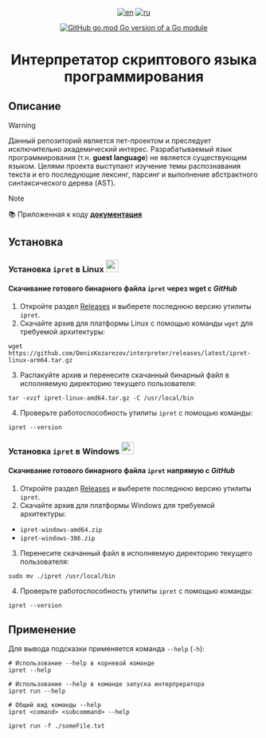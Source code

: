 <div align="center">

  [![en](https://img.shields.io/badge/lang-en-green.svg)](https://github.com/DenisKozarezov/interpreter/blob/master/README.md)
  [![ru](https://img.shields.io/badge/lang-ru-red.svg)](https://github.com/DenisKozarezov/interpreter/blob/master/README-ru.md)

  [![GitHub go.mod Go version of a Go module](https://img.shields.io/github/go-mod/go-version/DenisKozarezov/interpreter.svg)](https://github.com/DenisKozarezov)

  <h1>Интерпретатор скриптового языка программирования</h1>
</div>

## Описание

> [!WARNING]
> Данный репозиторий является пет-проектом и преследует исключительно академический интерес. Разрабатываемый 
> язык программирования (т.н. **guest language**) не является существующим языком. Целями проекта выступают
> изучение темы распознавания текста и его последующие лексинг, парсинг и выполнение абстрактного 
> синтаксического дерева (AST).

> [!NOTE]
> 📚 Приложенная к коду **[документация]()**

## Установка

### Установка `ipret` в Linux <img src="https://logo.svgcdn.com/d/linux-original.png" width=25 height=25>

#### Скачивание готового бинарного файла `ipret` через wget с *GitHub*

1. Откройте раздел [Releases](https://github.com/DenisKozarezov/interpreter/releases) и выберете последнюю версию утилиты `ipret`.
2. Скачайте архив для платформы Linux с помощью команды `wget` для требуемой архитектуры:
```shell
wget https://github.com/DenisKozarezov/interpreter/releases/latest/ipret-linux-arm64.tar.gz
```
3. Распакуйте архив и перенесите скачанный бинарный файл в исполняемую директорию текущего пользователя:
```shell
tar -xvzf ipret-linux-amd64.tar.gz -C /usr/local/bin
```
4. Проверьте работоспособность утилиты `ipret` с помощью команды:
```shell
ipret --version
```

### Установка `ipret` в Windows <img src="https://logo.svgcdn.com/l/microsoft-windows-icon.png" width=25 height=25>

#### Скачивание готового бинарного файла `ipret` напрямую с *GitHub*

1. Откройте раздел [Releases](https://github.com/DenisKozarezov/interpreter/releases) и выберете последнюю версию утилиты `ipret`.
2. Скачайте архив для платформы Windows для требуемой архитектуры:
- `ipret-windows-amd64.zip`
- `ipret-windows-386.zip`

3. Перенесите скачанный файл в исполняемую директорию текущего пользователя:
```shell
sudo mv ./ipret /usr/local/bin
```
4. Проверьте работоспособность утилиты `ipret` с помощью команды:
```shell
ipret --version
```

## Применение

Для вывода подсказки применяется команда `--help` (`-h`):
```shell
# Использование --help в корневой команде
ipret --help

# Использование --help в команде запуска интерпрератора
ipret run --help

# Общий вид команды --help
ipret <comand> <subcommand> --help
```

```shell
ipret run -f ./someFile.txt
```